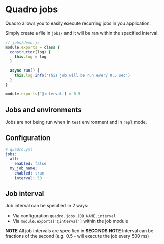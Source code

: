 # Quadro jobs

Quadro allows you to easily execute recurring jobs in you application.

Simply create a file in `jobs/` and it will be ran within the specified interval.

```js
// jobs/demo.js
module.exports = class {
  constructor(log) {
    this.log = log
  }

  async run() {
    this.log.info('This job will be run every 0.5 sec')
  }
}

module.exports['@interval'] = 0.5
```

## Jobs and environments

Jobs are not being run when in `test` environment and in `repl` mode.

## Configuration

```yaml
# quadro.yml
jobs:
  all:
    enabled: false
  my_job_name:
    enabled: true
    interval: 50
```

## Job interval

Job interval can be specified in 2 ways:

- Via configuration `quadro.jobs.JOB_NAME.interval`
- Via ```module.exports['@interval']``` within the job module

**NOTE** All job intervals are specified in **SECONDS**
**NOTE** Interval can be fractions of the second
(e.g. 0.5 - will execute the job every 500 ms)
